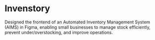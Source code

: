 # Invenstory
Designed the frontend of an Automated Inventory Management System (AIMS) in Figma, enabling small businesses to manage stock efficiently, prevent under/overstocking, and improve operations.

